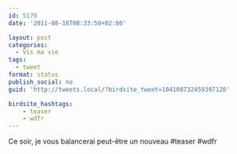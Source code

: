 ```yaml
---
id: 5170
date: '2011-08-18T08:33:50+02:00'

layout: post
categories:
  - Vis ma vie
tags:
  - tweet
format: status
publish_social: no
guid: 'http://tweets.local/?birdsite_tweet=104108732459397120'

birdsite_hashtags:
    - teaser
    - wdfr
---
```


Ce soir, je vous balancerai peut-être un nouveau #teaser #wdfr